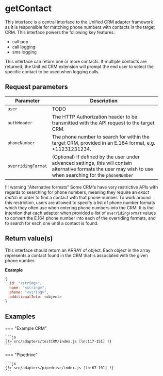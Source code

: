 # getContact

This interface is a central interface to the Unified CRM adapter framework as it is responsible for matching phone numbers with contacts in the target CRM. This interface powers the following key features:

* call pop
* call logging
* sms logging

This interface can return one or more contacts. If multiple contacts are returned, the Unified CRM extension will prompt the end user to select the specific contact to be used when logging calls. 

## Request parameters

| Parameter          | Description                                                                                           |
|--------------------|-------------------------------------------------------------------------------------------------------|
| `user`             | TODO                                                                                                  |
| `authHeader`       | The HTTP Authorization header to be transmitted with the API request to the target CRM.               |
| `phoneNumber`      | The phone number to search for within the target CRM, provided in an E.164 format, e.g. +11231231234. |
| `overridingFormat` | (Optional) If defined by the user under advanced settings, this will contain alternative formats the user may wish to use when searching for the `phoneNumber`                                                                                           |

!!! warning "Alternative formats"
    Some CRM's have very restrictive APIs with regards to searching for phone numbers, meaning they require an *exact match* in order to find a contact with that phone number. To work around this restriction, users are allowed to specify a list of phone number formats which they often use when entering phone numbers into the CRM. It is the intention that each adapter when provided a list of `overridingFormat` values to convert the E.164 phone number into each of the overriding formats, and to search for each one until a contact is found.

## Return value(s)

This interface should return an ARRAY of object. Each object in the array represents a contact found in the CRM that is associated with the given phone number. 

**Example**

```js
{
  id: "<string>",
  name: "<string>",
  phone: "<string>",
  additionalInfo: <object>
}
```

## Examples

=== "Example CRM"

    ```js
    {!> src/adapters/testCRM/index.js [ln:117-151] !}
	```
	
=== "Pipedrive"

	```js
    {!> src/adapters/pipedrive/index.js [ln:67-101] !}
	```

